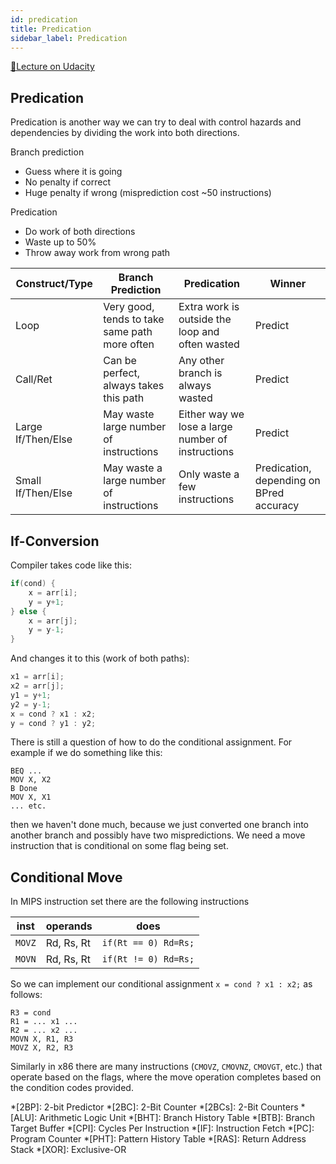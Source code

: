 ```yaml
---
id: predication
title: Predication
sidebar_label: Predication
---
```


[🔗Lecture on Udacity](https://classroom.udacity.com/courses/ud007/lessons/3617709440/concepts/last-viewed)

## Predication
Predication is another way we can try to deal with control hazards and dependencies by dividing the work into both directions.

Branch prediction
- Guess where it is going
- No penalty if correct
- Huge penalty if wrong (misprediction cost ~50 instructions)

Predication
- Do work of both directions
- Waste up to 50%
- Throw away work from wrong path

| Construct/Type | Branch Prediction | Predication | Winner |
| --- | --- | --- | --- |
| Loop | Very good, tends to take same path more often | Extra work is outside the loop and often wasted | Predict |
| Call/Ret | Can be perfect, always takes this path | Any other branch is always wasted | Predict|
| Large If/Then/Else | May waste large number of instructions | Either way we lose a large number of instructions | Predict |
| Small If/Then/Else | May waste a large number of instructions | Only waste a few instructions | Predication, depending on BPred accuracy |

## If-Conversion
Compiler takes code like this:
```cpp
if(cond) {
    x = arr[i];
    y = y+1;
} else {
    x = arr[j];
    y = y-1;
}
```
And changes it to this (work of both paths):
```cpp
x1 = arr[i];
x2 = arr[j];
y1 = y+1;
y2 = y-1;
x = cond ? x1 : x2;
y = cond ? y1 : y2;
```

There is still a question of how to do the conditional assignment. For example if we do something like this:

```mipsasm
BEQ ...
MOV X, X2
B Done
MOV X, X1
... etc.
```
then we haven't done much, because we just converted one branch into another branch and possibly have two mispredictions. We need a move instruction that is conditional on some flag being set.

## Conditional Move
In MIPS instruction set there are the following instructions

|inst | operands | does |
|---|---|---|
| `MOVZ` | Rd, Rs, Rt | `if(Rt == 0) Rd=Rs;` |
| `MOVN` | Rd, Rs, Rt | `if(Rt != 0) Rd=Rs;` |

So we can implement our conditional assignment `x = cond ? x1 : x2;`  as follows:

```mipsasm
R3 = cond
R1 = ... x1 ...
R2 = ... x2 ...
MOVN X, R1, R3
MOVZ X, R2, R3
```

Similarly in x86 there are many instructions (`CMOVZ`, `CMOVNZ`, `CMOVGT`, etc.) that operate based on the flags, where the move operation completes based on the condition codes provided.


*[2BP]: 2-bit Predictor
*[2BC]: 2-Bit Counter
*[2BCs]: 2-Bit Counters
*[ALU]: Arithmetic Logic Unit
*[BHT]: Branch History Table
*[BTB]: Branch Target Buffer
*[CPI]: Cycles Per Instruction
*[IF]: Instruction Fetch
*[PC]: Program Counter
*[PHT]: Pattern History Table
*[RAS]: Return Address Stack
*[XOR]: Exclusive-OR
